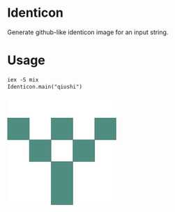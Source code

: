 # Identicon

Generate github-like identicon image for an input string.

# Usage

```
iex -S mix
Identicon.main("qiushi")
```

![](identicon.png)